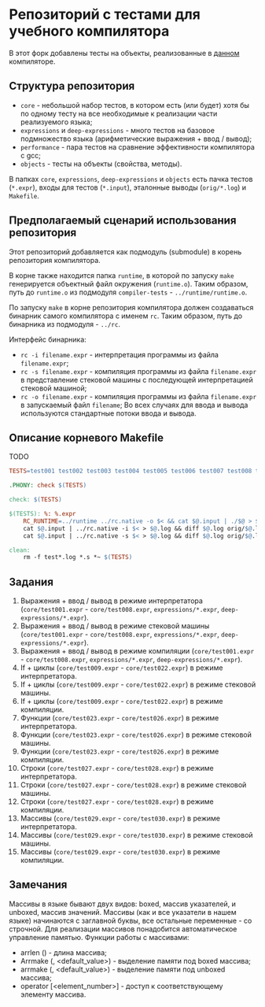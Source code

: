 # Репозиторий с тестами для учебного компилятора

В этот форк добавлены тесты на объекты, реализованные в [данном](https://github.com/PetukhovVictor/compiler) компиляторе.

## Структура репозитория
- `core` - небольшой набор тестов, в котором есть (или будет) хотя бы по одному тесту
  на все необходимые к реализации части реализуемого языка;
- `expressions` и `deep-expressions` - много тестов на базовое подмножество языка
  (арифметические выражения + ввод / вывод);
- `performance` - пара тестов на сравнение эффективности компилятора с gcc;
- `objects` - тесты на объекты (свойства, методы).

В папках `core`, `expressions`, `deep-expressions` и `objects` есть пачка тестов (`*.expr`),
входы для тестов (`*.input`), эталонные выводы (`orig/*.log`) и `Makefile`.

## Предполагаемый сценарий использования репозитория
Этот репозиторий добавляется как подмодуль (submodule) в корень репозитория компилятора.

В корне также находится папка `runtime`, в которой по запуску `make` генерируется объектный
файл окружения (`runtime.o`).  Таким образом, путь до `runtime.o` из подмодуля
`compiler-tests` - `../runtime/runtime.o`.

По запуску `make` в корне репозитория компилятора должен создаваться бинарник самого компилятора
с именем `rc`. Таким образом, путь до бинарника из подмодуля - `../rc`.

Интерфейс бинарника:
- `rc -i filename.expr` - интерпретация программы из файла `filename.expr`;
- `rc -s filename.expr` - компиляция программы из файла `filename.expr` в представление стековой машины с последующей интерпретацией стековой машиной;
- `rc -o filename.expr` - компиляция программы из файла `filename.expr` в запускаемый файл `filename`;
Во всех случаях для ввода и вывода используются стандартные потоки ввода и вывода.

## Описание корневого Makefile
TODO

```makefile
TESTS=test001 test002 test003 test004 test005 test006 test007 test008 test009 test010 test011 test012 test013 test014 test015 test016 test017 test018 test019 test020 test021 test022 test023 test024 test025 test026 test027 test028 

.PHONY: check $(TESTS) 

check: $(TESTS) 

$(TESTS): %: %.expr
	RC_RUNTIME=../runtime ../rc.native -o $< && cat $@.input | ./$@ > $@.log && diff $@.log orig/$@.log
	cat $@.input | ../rc.native -i $< > $@.log && diff $@.log orig/$@.log
	cat $@.input | ../rc.native -s $< > $@.log && diff $@.log orig/$@.log

clean:
	rm -f test*.log *.s *~ $(TESTS)
```

## Задания
01. Выражения + ввод / вывод в режиме интерпретатора (`core/test001.expr` - `core/test008.expr`, `expressions/*.expr`, `deep-expressions/*.expr`).
02. Выражения + ввод / вывод в режиме стековой машины (`core/test001.expr` - `core/test008.expr`, `expressions/*.expr`, `deep-expressions/*.expr`).
03. Выражения + ввод / вывод в режиме компиляции (`core/test001.expr` - `core/test008.expr`, `expressions/*.expr`, `deep-expressions/*.expr`).
04. If + циклы (`core/test009.expr` - `core/test022.expr`) в режиме интерпретатора.
05. If + циклы (`core/test009.expr` - `core/test022.expr`) в режиме стековой машины.
06. If + циклы (`core/test009.expr` - `core/test022.expr`) в режиме компиляции.
07. Функции (`core/test023.expr` - `core/test026.expr`) в режиме интерпретатора.
08. Функции (`core/test023.expr` - `core/test026.expr`) в режиме стековой машины.
09. Функции (`core/test023.expr` - `core/test026.expr`) в режиме компиляции.
10. Строки (`core/test027.expr` - `core/test028.expr`) в режиме интерпретатора.
11. Строки (`core/test027.expr` - `core/test028.expr`) в режиме стековой машины.
12. Строки (`core/test027.expr` - `core/test028.expr`) в режиме компиляции.
13. Массивы (`core/test029.expr` - `core/test030.expr`) в режиме интерпретатора.
14. Массивы (`core/test029.expr` - `core/test030.expr`) в режиме стековой машины.
15. Массивы (`core/test029.expr` - `core/test030.expr`) в режиме компиляции.

## Замечания
Массивы в языке бывают двух видов: boxed, массив указателей, и unboxed, массив значений. Массивы (как и все указатели в нашем языке) начинаются с заглавной буквы, все остальные переменные - со строчной. Для реализации массивов понадобится автоматическое управление памятью.
Функции работы с массивами:
- arrlen (<array>) - длина массива;
- Arrmake (<size>, <default_value>) - выделение памяти под boxed массива;
- arrmake (<size>, <default_value>) - выделение памяти под unboxed массива;
- operator [<element_number>] - доступ к соответствующему элементу массива.
